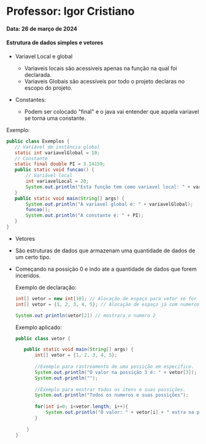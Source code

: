 # Professor: Igor Cristiano
#### Data: 26 de março de 2024
#### Estrutura de dados simples e vetores

* Variavel Local e global
  * Variaveis locais são acessiveis apenas na função na qual foi declarada.
  * Variaveis Globais são acessíveis por todo o projeto declaras no escopo do projeto.

* Constantes:
  * Podem ser colocado "final" e o java vai entender que aquela variavel se torna uma constante.
 

Exemplo:
  ```java
  public class Exemplos {
     // Variável de instância global
     static int variavelGlobal = 10;
     // Constante
     static final double PI = 3.14159;
     public static void funcao() {
         // Variável local
         int variavelLocal = 20;
         System.out.println("Esta função tem como variavel local: " + variavelLocal);
     }
     public static void main(String[] args) {
         System.out.println("A variavel global é: " + variavelGlobal);
         funcao();
         System.out.println("A constante é: " + PI);
     }
 }
 ```

* Vetores
 * São estruturas de dados que armazenam uma quantidade de dados de um certo tipo.
 * Começando na possição 0 e indo ate a quantidade de dados que forem inceridos.

   Exemplo de declaração:
      ```java
      int[] vetor = new int[10]; // Alocação de espaço para vetor se for usar o Scanner.
      int[] vetor = {1, 2, 3, 4, 5}; // Alocação de espaço já com numeros no vetor.

      System.out.println(vetor[2]) // mostrara o numero 2
     ```
   Exemplo aplicado:
      ```java
      public class vetor {
    
         public static void main(String[] args) {
             int[] vetor = {1, 2, 3, 4, 5};
             
             //Exemplo para rastreamento de uma possição em especifico.
             System.out.println("O valor na possição 3 é: " + vetor[3]); 
             System.out.println("");
             
             //Exemplo para mostrar todos os itens e suas possições.
             System.out.println("Todos os numeros e suas possições");
             
             for(int i=0; i<vetor.length; i++){
                 System.out.println("O valor: " + vetor[i] + " estra na possição: " + i);
             }
             
          }
      }
     ```
